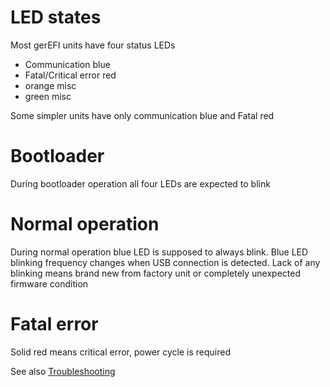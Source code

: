 # LED states

Most gerEFI units have four status LEDs 
* Communication blue
* Fatal/Critical error red
* orange misc
* green misc

Some simpler units have only communication blue and Fatal red

# Bootloader

During bootloader operation all four LEDs are expected to blink

# Normal operation

During normal operation blue LED is supposed to always blink. Blue LED blinking frequency changes when USB connection is detected. Lack of any blinking means brand new from factory unit or completely unexpected firmware condition

# Fatal error

Solid red means critical error, power cycle is required

See also [Troubleshooting](Troubleshooting)
